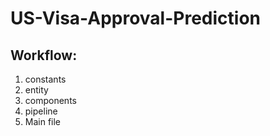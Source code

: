 # US-Visa-Approval-Prediction

## Workflow:

1. constants
2. entity
3. components
4. pipeline
5. Main file

